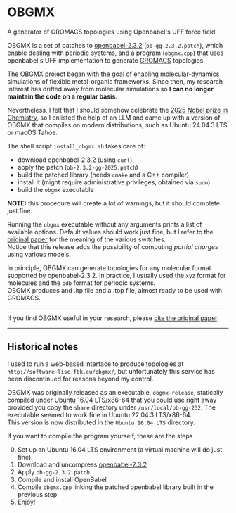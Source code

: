 # OBGMX
A generator of GROMACS topologies using Openbabel's UFF force field.

OBGMX is a set of patches to [openbabel-2.3.2](https://sourceforge.net/projects/openbabel/files/openbabel/2.3.2/openbabel-2.3.2.tar.gz/download) (`ob-gg-2.3.2.patch`), which enable dealing with periodic systems, and a program (`obgmx.cpp`) that uses openbabel's UFF implementation to generate [GROMACS](https://www.gromacs.org/) topologies.

The OBGMX project began with the goal of enabling molecular-dynamics simulations of flexible
metal-organic frameworks. Since then, my research interest has drifted away from molecular
simulations so **I can no longer maintain the code on a regular basis**.

Nevertheless, I felt that I should somehow celebrate the [2025 Nobel prize in
Chemistry](https://www.nobelprize.org/prizes/chemistry/2025/summary/), so I enlisted the help of an LLM
and came up with a version of OBGMX that compiles on modern distributions, such as Ubuntu 24.04.3
LTS or macOS Tahoe.

The shell script `install_obgmx.sh` takes care of:

* download openbabel-2.3.2 (using `curl`)
* apply the patch (`ob-2.3.2-gg-2025.patch`)
* build the patched library (needs `cmake` and a C++ compiler)
* install it (might require administrative privileges, obtained via `sudo`)
* build the `obgmx` executable

**NOTE:** this procedure will create a lot of warnings, but it should complete just fine.

Running the `obgmx` executable without any arguments prints a list of available options. Default
values should work just fine, but I refer to the [original
paper](https://doi.org/10.1002/jcc.23049) for the meaning of the various switches.  
Notice that this release adds the possibility of computing _partial charges_ using various models.

In principle, OBGMX can generate topologies for any molecular format supported by
openbabel-2.3.2. In practice, I usually used the `xyz` format for molecules and the `pdb` format for
periodic systems.  
OBGMX produces and .itp file and a .top file, almost ready to be used with GROMACS.

---

If you find OBGMX useful in your research, please [cite the original paper](https://doi.org/10.1002/jcc.23049).

---

## Historical notes

I used to run a web-based interface to produce topologies at `http://software-lisc.fbk.eu/obgmx/`, but unfortunately this service has been discontinued for reasons beyond my control.

OBGMX was originally released as an executable, `obgmx-release`, statically compiled under [Ubuntu
16.04 LTS](https://releases.ubuntu.com/16.04/)/x86-64 that you could use right away provided you
copy the `share` directory under `/usr/local/ob-gg-232`. The executable seemed to work fine in
Ubuntu 22.04.3 LTS/x86-64.  
This version is now distributed in the `Ubuntu 16.04 LTS` directory.

If you want to compile the program yourself, these are the steps

0. Set up an Ubuntu 16.04 LTS environment (a virtual machine will do just fine).
1. Download and uncompress [openbabel-2.3.2](https://sourceforge.net/projects/openbabel/files/openbabel/2.3.2/openbabel-2.3.2.tar.gz/download)
2. Apply `ob-gg-2.3.2.patch`
3. Compile and install OpenBabel
4. Compile `obgmx.cpp` linking the patched openbabel library built in the previous step
5. Enjoy!

<!--
Calling the `obgmx-release` executable without options, will write a list of possible options. Default should work just fine, but for the various switches I refer to the  [original paper](https://doi.org/10.1002/jcc.23049).

In principle, OBGMX can generate topologies for any molecular format supported by openbabel-2.3.2. In practice, I usually used the `xyz` format for molecules and the `pdb` format for periodic systems.
-->

